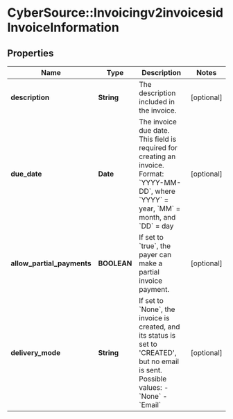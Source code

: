 # CyberSource::Invoicingv2invoicesidInvoiceInformation

## Properties
Name | Type | Description | Notes
------------ | ------------- | ------------- | -------------
**description** | **String** | The description included in the invoice. | [optional] 
**due_date** | **Date** | The invoice due date. This field is required for creating an invoice. Format: &#x60;YYYY-MM-DD&#x60;, where &#x60;YYYY&#x60; &#x3D; year, &#x60;MM&#x60; &#x3D; month, and &#x60;DD&#x60; &#x3D; day  | [optional] 
**allow_partial_payments** | **BOOLEAN** | If set to &#x60;true&#x60;, the payer can make a partial invoice payment. | [optional] 
**delivery_mode** | **String** | If set to &#x60;None&#x60;, the invoice is created, and its status is set to &#39;CREATED&#39;, but no email is sent.    Possible values:        - &#x60;None&#x60;   - &#x60;Email&#x60;   | [optional] 


